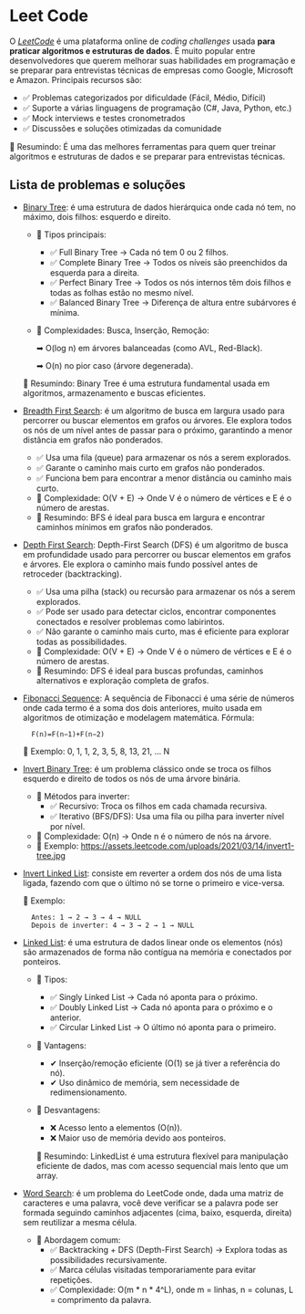 # Leet Code

O [*LeetCode*](https://leetcode.com/) é uma plataforma online de *coding challenges* usada **para praticar algoritmos e estruturas de dados**. É muito popular entre desenvolvedores que querem melhorar suas habilidades em programação e se preparar para entrevistas técnicas de empresas como Google, Microsoft e Amazon. Principais recursos são:

- ✅ Problemas categorizados por dificuldade (Fácil, Médio, Difícil)
- ✅ Suporte a várias linguagens de programação (C#, Java, Python, etc.)
- ✅ Mock interviews e testes cronometrados
- ✅ Discussões e soluções otimizadas da comunidade

🚀 Resumindo: É uma das melhores ferramentas para quem quer treinar algoritmos e estruturas de dados e se preparar para entrevistas técnicas.

## Lista de problemas e soluções

- [Binary Tree](./Solutions/BinaryTree.cs): é uma estrutura de dados hierárquica onde cada nó tem, no máximo, dois filhos: esquerdo e direito.

    - 🔹 Tipos principais:
        - ✅ Full Binary Tree → Cada nó tem 0 ou 2 filhos.
        - ✅ Complete Binary Tree → Todos os níveis são preenchidos da esquerda para a direita.
        - ✅ Perfect Binary Tree → Todos os nós internos têm dois filhos e todas as folhas estão no mesmo nível.
        - ✅ Balanced Binary Tree → Diferença de altura entre subárvores é mínima.

    - 🔹 Complexidades: Busca, Inserção, Remoção:
        
        ➡ O(log n) em árvores balanceadas (como AVL, Red-Black).
        
        ➡ O(n) no pior caso (árvore degenerada).

    🚀 Resumindo: Binary Tree é uma estrutura fundamental usada em algoritmos, armazenamento e buscas eficientes.

- [Breadth First Search](./Solutions/BreadthFirstSearch.cs): é um algoritmo de busca em largura usado para percorrer ou buscar elementos em grafos ou árvores. Ele explora todos os nós de um nível antes de passar para o próximo, garantindo a menor distância em grafos não ponderados.
    - ✅ Usa uma fila (queue) para armazenar os nós a serem explorados.
    - ✅ Garante o caminho mais curto em grafos não ponderados.
    - ✅ Funciona bem para encontrar a menor distância ou caminho mais curto.
    - 🔹 Complexidade: O(V + E) → Onde V é o número de vértices e E é o número de arestas.
    - 🚀 Resumindo: BFS é ideal para busca em largura e encontrar caminhos mínimos em grafos não ponderados.

- [Depth First Search](./Solutions/DepthFirstSearch.cs): Depth-First Search (DFS) é um algoritmo de busca em profundidade usado para percorrer ou buscar elementos em grafos e árvores. Ele explora o caminho mais fundo possível antes de retroceder (backtracking).
    - ✅ Usa uma pilha (stack) ou recursão para armazenar os nós a serem explorados.
    - ✅ Pode ser usado para detectar ciclos, encontrar componentes conectados e resolver problemas como labirintos.
    - ✅ Não garante o caminho mais curto, mas é eficiente para explorar todas as possibilidades.
    - 🔹 Complexidade: O(V + E) → Onde V é o número de vértices e E é o número de arestas.
    - 🚀 Resumindo: DFS é ideal para buscas profundas, caminhos alternativos e exploração completa de grafos.

- [Fibonacci Sequence](./Solutions/FibonacciSequence.cs): A sequência de Fibonacci é uma série de números onde cada termo é a soma dos dois anteriores, muito usada em algoritmos de otimização e modelagem matemática. Fórmula:

        F(n)=F(n−1)+F(n−2)

    🔹 Exemplo: 0, 1, 1, 2, 3, 5, 8, 13, 21, ... N

- [Invert Binary Tree](./Solutions/InvertBinaryTree.cs): é um problema clássico onde se troca os filhos esquerdo e direito de todos os nós de uma árvore binária.
    - 🔹 Métodos para inverter:
        - ✅ Recursivo: Troca os filhos em cada chamada recursiva.
        - ✅ Iterativo (BFS/DFS): Usa uma fila ou pilha para inverter nível por nível.
    - 🔹 Complexidade: O(n) → Onde n é o número de nós na árvore.
    - 🔹 Exemplo: https://assets.leetcode.com/uploads/2021/03/14/invert1-tree.jpg

- [Invert Linked List](./Solutions/InvertLinkedList.cs): consiste em reverter a ordem dos nós de uma lista ligada, fazendo com que o último nó se torne o primeiro e vice-versa.

    🔹 Exemplo:

        Antes: 1 → 2 → 3 → 4 → NULL
        Depois de inverter: 4 → 3 → 2 → 1 → NULL

- [Linked List](./Solutions/LinkedList.cs): é uma estrutura de dados linear onde os elementos (nós) são armazenados de forma não contígua na memória e conectados por ponteiros.
    - 🔹 Tipos:
        - ✅ Singly Linked List → Cada nó aponta para o próximo.
        - ✅ Doubly Linked List → Cada nó aponta para o próximo e o anterior.
        - ✅ Circular Linked List → O último nó aponta para o primeiro.

    - 🔹 Vantagens:
        - ✔ Inserção/remoção eficiente (O(1) se já tiver a referência do nó).
        - ✔ Uso dinâmico de memória, sem necessidade de redimensionamento.

    - 🔹 Desvantagens:
        - ❌ Acesso lento a elementos (O(n)).
        - ❌ Maior uso de memória devido aos ponteiros.

        🚀 Resumindo: LinkedList é uma estrutura flexível para manipulação eficiente de dados, mas com acesso sequencial mais lento que um array.

- [Word Search](./Solutions/WordSearch.cs): é um problema do LeetCode onde, dada uma matriz de caracteres e uma palavra, você deve verificar se a palavra pode ser formada seguindo caminhos adjacentes (cima, baixo, esquerda, direita) sem reutilizar a mesma célula.
    - 🔹 Abordagem comum:
        - ✅ Backtracking + DFS (Depth-First Search) → Explora todas as possibilidades recursivamente.
        - ✅ Marca células visitadas temporariamente para evitar repetições.
        - ✅ Complexidade: O(m * n * 4^L), onde m = linhas, n = colunas, L = comprimento da palavra.